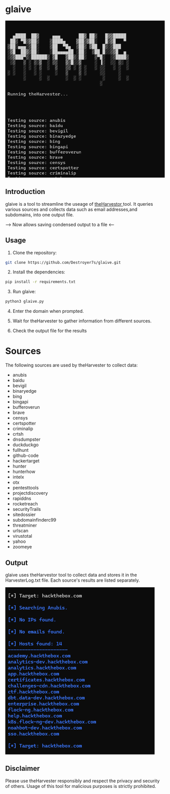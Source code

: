 # glaive



![Image Description](assets/main.png)



## Introduction

glaive is a tool to streamline the useage of [theHarvestor ]( https://github.com/laramies/theHarvester) tool. It queries various sources and collects data such as email addresses,and subdomains, into one output file.

-->  Now allows saving condensed output to a file  <--


## Usage

1. Clone the repository:

```bash
git clone https://github.com/Destroyer7s/glaive.git
```



2. Install the dependencies:
```bash
pip install -r requirements.txt
```


3. Run glaive:

```bash
python3 glaive.py
```

4. Enter the domain when prompted.

5. Wait for theHarvester to gather information from different sources.

6. Check the output file for the results


# Sources

The following sources are used by theHarvester to collect data:

- anubis
- baidu
- bevigil
- binaryedge
- bing
- bingapi
- bufferoverun
- brave
- censys
- certspotter
- criminalip
- crtsh
- dnsdumpster
- duckduckgo
- fullhunt
- github-code
- hackertarget
- hunter
- hunterhow
- intelx
- otx
- pentesttools
- projectdiscovery
- rapiddns
- rocketreach
- securityTrails
- sitedossier
- subdomainfinderc99
- threatminer
- urlscan
- virustotal
- yahoo
- zoomeye

## Output

glaive uses theHarvestor tool to collect data and stores it in the HarvesterLog.txt file. Each source's results are listed separately.

![Image Description](assets/htb.PNG)


## Disclaimer

Please use theHarvester responsibly and respect the privacy and security of others. Usage of this tool for malicious purposes is strictly prohibited.
